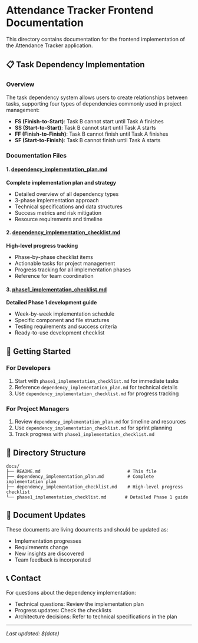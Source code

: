 # Attendance Tracker Frontend Documentation

This directory contains documentation for the frontend implementation of the Attendance Tracker application.

## 📋 Task Dependency Implementation

### Overview
The task dependency system allows users to create relationships between tasks, supporting four types of dependencies commonly used in project management:

- **FS (Finish-to-Start)**: Task B cannot start until Task A finishes
- **SS (Start-to-Start)**: Task B cannot start until Task A starts  
- **FF (Finish-to-Finish)**: Task B cannot finish until Task A finishes
- **SF (Start-to-Finish)**: Task B cannot finish until Task A starts

### Documentation Files

#### 1. [dependency_implementation_plan.md](./dependency_implementation_plan.md)
**Complete implementation plan and strategy**
- Detailed overview of all dependency types
- 3-phase implementation approach
- Technical specifications and data structures
- Success metrics and risk mitigation
- Resource requirements and timeline

#### 2. [dependency_implementation_checklist.md](./dependency_implementation_checklist.md)
**High-level progress tracking**
- Phase-by-phase checklist items
- Actionable tasks for project management
- Progress tracking for all implementation phases
- Reference for team coordination

#### 3. [phase1_implementation_checklist.md](./phase1_implementation_checklist.md)
**Detailed Phase 1 development guide**
- Week-by-week implementation schedule
- Specific component and file structures
- Testing requirements and success criteria
- Ready-to-use development checklist

## 🚀 Getting Started

### For Developers
1. Start with `phase1_implementation_checklist.md` for immediate tasks
2. Reference `dependency_implementation_plan.md` for technical details
3. Use `dependency_implementation_checklist.md` for progress tracking

### For Project Managers
1. Review `dependency_implementation_plan.md` for timeline and resources
2. Use `dependency_implementation_checklist.md` for sprint planning
3. Track progress with `phase1_implementation_checklist.md`

## 📁 Directory Structure

```
docs/
├── README.md                                 # This file
├── dependency_implementation_plan.md         # Complete implementation plan
├── dependency_implementation_checklist.md    # High-level progress checklist
└── phase1_implementation_checklist.md       # Detailed Phase 1 guide
```

## 🔄 Document Updates

These documents are living documents and should be updated as:
- Implementation progresses
- Requirements change
- New insights are discovered
- Team feedback is incorporated

## 📞 Contact

For questions about the dependency implementation:
- Technical questions: Review the implementation plan
- Progress updates: Check the checklists
- Architecture decisions: Refer to technical specifications in the plan

---

*Last updated: $(date)*
